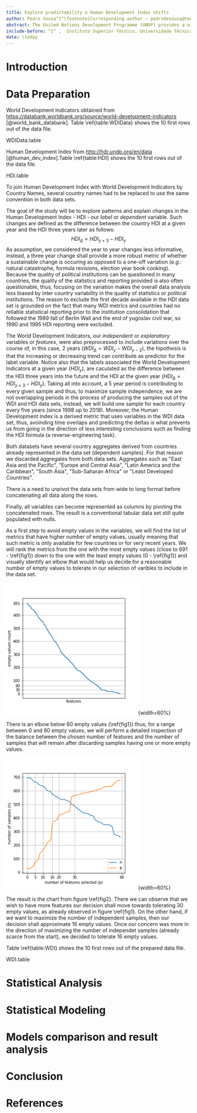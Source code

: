 ```yaml
---
title: Explore predictability o Human Development Index shifts
author: Pedro Sousa^1^\footnote{Corresponding author – pedrodesousa@tecnico.ulisboa.pt}, Andre Luis^1^\footnote{Corresponding author – andre.t.luis@tecnico.ulisboa.pt}, Carlos Sequeira^1^\footnote{Corresponding author – carlos.r.sequeira@tecnico.ulisboa.pt}, Sara Cruz^1^\footnote{Corresponding author – saraventuracruz@gmail.com}, Pedro Dias^1^\footnote{Corresponding author – pedroruivodias@tecnico.ulisboa.pt}
abstract: The United Nations Development Programme (UNDP) provides a widely accepted ranking of countries according to their human development status. The annual score of each country is called Human Development Index and it combines  four development indicators - life expectancy for health, expected years of schooling, mean of years of schooling for education and Gross National Income per capita for standard of living. Explaining and predicting the progress of such index can be used to evaluate the quality of public policies as well as  to assess what does in fact explain a certain status in human development beyond public policies and govenment institutions.
include-before: ^1^ ,  Instituto Superior Técnico, Universidade Técnica de Lisboa, Portugal. \newline
date: \today
---
```


# Introduction

# Data Preparation

World Development Indicators obtained from https://databank.worldbank.org/source/world-development-indicators [@world_bank_databank]. Table \ref{table:WDIData} shows the 10 first rows out of the data file.

WDIData.table

Human Development Index from http://hdr.undp.org/en/data [@human_dev_index].Table \ref{table:HDI} shows the 10 first rows out of the data file.

HDI.table

To join Human Development Index with World Development Indicators by Country Names, several country names had to be replaced to use the same convention in both data sets.  

The goal of the study will be to explore patterns and explain changes in the Human Development Index - HDI - our *label* or *dependent* variable. Such changes are defined as the difference between the country HDI at a given year and the HDI three years later as follows: 
$$HDI_{\Delta}=HDI_{y+3} - HDI_{y}$$
As assumption, we considered the year to year changes less informative, instead, a three year change shall provide a more robust metric of whether a sustainable change is occuring as opposed to a one-off variation (*e.g.*: natural catastrophe, formula revisions, election year book cooking). Because the quality of political institutions can be questioned in many countries, the quality of the statistics and reporting provided is also often questionable, thus, focusing on the variation makes the overall data analysis less biased by inter country variability in the quality of statistics or political institutions.
The reason to exclude the first decade available in the HDI data set is grounded on the fact that many WDI metrics and countries had no reliable statistical reporting prior to the institution consolidation that followed the 1989 fall of Berlin Wall and the end of yugoslav civil war, so 1990 and 1995 HDI reporting were excluded.  

The World Development Indicators, our *independent* or *explanatory* variables or *features*, were also preprocessed to include variations over the course of, in this case, 2 years ($WDI_{\Delta} = WDI_y - WDI_{y-2}$), the hipothesis is that the increasing or decreasing trend can contribute as predictor for the label variable. Notice also that the labels associated the World Development Indicators at a given year ($HDI_y$), are caculated as the difference between the HDI three years into the future and the HDI at the given year ($HDI_{\Delta}=HDI_{y+3} - HDI_{y}$).
Taking all into account, a 5 year period is contributing to every given sample and thus, to maximize sample independence, we are not overlapping periods in the process of producing the samples out of the WDI and HDI data sets, instead, we will build one sample for each country every five years (since 1998 up to 2018).
Moreover, the Human Development Index is a derived metric that uses variables in the WDI data set, thus, avoinding time overlaps and predicting the deltas is what prevents us from going in the direction of less interesting conclusions such as finding the HDI formula (a reverse-engineering task).  

Both datasets have several country aggregates derived from countries already represented in the data set (dependent samples). For that reason we discarded aggregates from both data sets. Aggregates such as "East Asia and the Pacific", "Europe and Central Asia", "Latin America and the Caribbean", "South Asia", "Sub-Saharan Africa" or "Least Developed Countries".

There is a need to unpivot the data sets from wide to long format before concatenating all data along the rows.

Finally, all variables can become represented as columns by pivoting the concatenated rows. The result is a conventional tabular data set still quite populated with nulls. 

As a first step to avoid empty values in the variables, we will find the list of metrics that have higher number of empty values, usually meaning that such metric is only available for few countries or for very recent years.
We will rank the metrics from the one with the most empty values (close to 691 - \ref{fig1}) down to the one with the least empty values (0 - \ref{fig1}) and visually identify an elbow that would help us decide for a reasonable number of empty values to tolerate in our selection of varibles to include in the data set.

![Empty value count per feature. \label{fig1}](./resources/fig1.png){width=60%}

There is an elbow below 60 empty values (\ref{fig1}) thus, for a range between 0 and 60 empty values, we will perform a detailed inspection of the balance between the chosen number of features and the number of samples that will remain after discarding samples having one or more empty values.

![For each tolerated empty value count, balance between samples (n) and number of features (p). \label{fig2}](./resources/fig2.png){width=60%}

The result is the chart from figure \ref{fig2}. There we can observe that we wish to have more features our decision shall move towards tolerating 30 empty values, as already observed in figure \ref{fig1}. On the other hand, if we want to maximize the number of independent samples, then our decision shall approximate 16 empty values. Once our concern was more in the direction of maximizing the number of independet samples (already scarce from the start), we decided to tolerate 16 empty values.

Table \ref{table:WDI} shows the 10 first rows out of the prepared data file.

WDI.table

# Statistical Analysis


# Statistical Modeling


# Models comparison and result analysis


# Conclusion


# References
